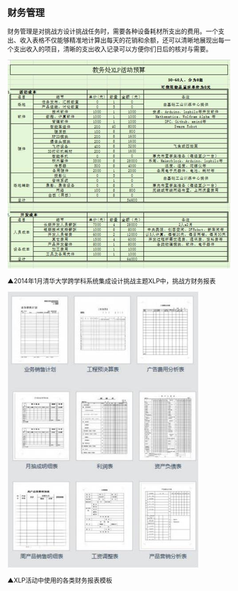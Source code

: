 ## 财务管理

财务管理是对挑战方设计挑战任务时，需要各种设备耗材所支出的费用。一个支出、收入表格不仅能够精准地计算出每天的花销和余额，还可以清晰地展现出每一个支出收入的项目，清晰的支出收入记录可以方便你们日后的核对与需要。 
 
![0](00.jpg "0")

▲2014年1月清华大学跨学科系统集成设计挑战主题XLP中，挑战方财务报表

![0](01.jpg "0")

▲XLP活动中使用的各类财务报表模板


